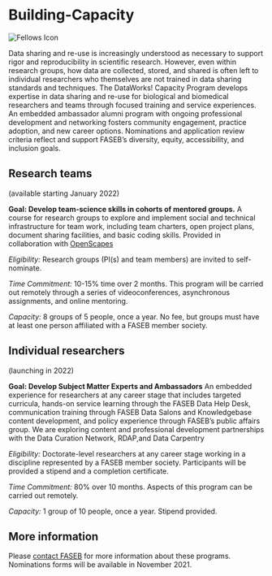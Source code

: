 # Building-Capacity

![Fellows Icon](https://user-images.githubusercontent.com/90872869/133942013-f7f7062e-6a0d-45da-91d3-6e40b44ae03f.png "FASEB DataWorks! Fellows Program icon")


Data sharing and re-use is increasingly understood as necessary to support rigor and reproducibility in scientific research. However, even within research groups, how data are collected, stored, and shared is often left to individual researchers who themselves are not trained in data sharing standards and techniques. The DataWorks! Capacity Program develops expertise in data sharing and re-use for biological and biomedical researchers and teams through focused training and service experiences. An embedded ambassador alumni program with ongoing professional development and networking fosters community engagement, practice adoption, and new career options. Nominations and application review criteria reflect and support FASEB’s diversity, equity, accessibility, and inclusion goals.  

## Research teams 
(available starting January 2022)

**Goal:  Develop team-science skills in cohorts of mentored groups.**
A course for research groups to explore and implement social and technical infrastructure for team work, including team charters, open project plans, document sharing facilities, and basic coding skills.  Provided in collaboration with [OpenScapes](https://openscapes.org)

*Eligibility:* Research groups (PI(s) and team members) are invited to self-nominate.

*Time Commitment:*  10-15% time over 2 months.  This program will be carried out remotely through a series of videoconferences, asynchronous assignments, and online mentoring.

*Capacity:* 8 groups of 5 people, once a year.  No fee, but groups must have at least one person affiliated with a FASEB member society. 


## Individual researchers 
(launching in 2022)

**Goal:  Develop Subject Matter Experts and Ambassadors**
An embedded experience for researchers at any career stage that includes targeted curricula, hands-on service learning through the FASEB Data Help Desk, communication training through FASEB Data Salons and Knowledgebase content development, and policy experience through FASEB’s public affairs group.
We are exploring content and professional development partnerships with the Data Curation Network, RDAP,and Data Carpentry

*Eligibility:*  Doctorate-level researchers at any career stage working in a discipline represented by a FASEB member society.  Participants will be provided a stipend and a completion certificate.

*Time Commitment:*  80% over 10 months.  Aspects of this program can be carried out remotely.

*Capacity:* 1 group of 10 people, once a year.  Stipend provided. 

## More information
Please [contact FASEB](https://faseb.org/About-FASEB/Contact-FASEB) for more information about these programs. Nominations forms will be available in November 2021.  

